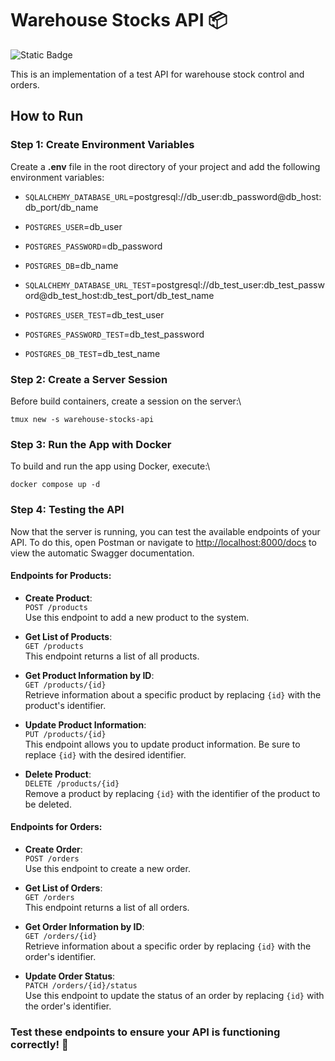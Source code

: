 # Warehouse Stocks API 📦

![Static Badge](https://img.shields.io/badge/Python-3\.12-blue)

This is an implementation of a test API for warehouse stock control and orders.

## How to Run

### Step 1: Create Environment Variables

Create a **.env** file in the root directory of your project and add the following environment variables:

- `SQLALCHEMY_DATABASE_URL`=postgresql://db_user:db_password@db_host:db_port/db_name
- `POSTGRES_USER`=db_user
- `POSTGRES_PASSWORD`=db_password
- `POSTGRES_DB`=db_name

- `SQLALCHEMY_DATABASE_URL_TEST`=postgresql://db_test_user:db_test_password@db_test_host:db_test_port/db_test_name
- `POSTGRES_USER_TEST`=db_test_user
- `POSTGRES_PASSWORD_TEST`=db_test_password
- `POSTGRES_DB_TEST`=db_test_name

### Step 2: Create a Server Session

Before build containers, create a session on the server:\

```
tmux new -s warehouse-stocks-api
```

### Step 3: Run the App with Docker

To build and run the app using Docker, execute:\

```
docker compose up -d
```

### Step 4: Testing the API

Now that the server is running, you can test the available endpoints of your API. To do this, open Postman or navigate to [http://localhost:8000/docs](http://localhost:8000/docs) to view the automatic Swagger documentation.

#### Endpoints for Products:
- **Create Product**:  
  `POST /products`  
  Use this endpoint to add a new product to the system.

- **Get List of Products**:  
  `GET /products`  
  This endpoint returns a list of all products.

- **Get Product Information by ID**:  
  `GET /products/{id}`  
  Retrieve information about a specific product by replacing `{id}` with the product's identifier.

- **Update Product Information**:  
  `PUT /products/{id}`  
  This endpoint allows you to update product information. Be sure to replace `{id}` with the desired identifier.

- **Delete Product**:  
  `DELETE /products/{id}`  
  Remove a product by replacing `{id}` with the identifier of the product to be deleted.

#### Endpoints for Orders:
- **Create Order**:  
  `POST /orders`  
  Use this endpoint to create a new order.

- **Get List of Orders**:  
  `GET /orders`  
  This endpoint returns a list of all orders.

- **Get Order Information by ID**:  
  `GET /orders/{id}`  
  Retrieve information about a specific order by replacing `{id}` with the order's identifier.

- **Update Order Status**:  
  `PATCH /orders/{id}/status`  
  Use this endpoint to update the status of an order by replacing `{id}` with the order's identifier.

### Test these endpoints to ensure your API is functioning correctly! 💫
